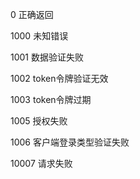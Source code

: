 0 正确返回

1000  未知错误

1001 数据验证失败

1002 token令牌验证无效

1003 token令牌过期

1005 授权失败

1006  客户端登录类型验证失败

10007 请求失败
